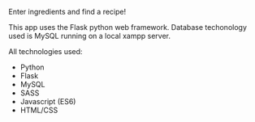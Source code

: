 Enter ingredients and find a recipe!

This app uses the Flask python web framework.
Database techonology used is MySQL running on a local xampp server.

All technologies used:
- Python
- Flask
- MySQL
- SASS
- Javascript (ES6)
- HTML/CSS 
